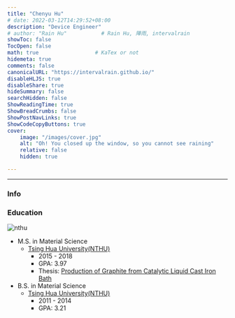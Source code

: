 ```yaml
---
title: "Chenyu Hu"
# date: 2022-03-12T14:29:52+08:00
description: "Device Engineer"  
# author: "Rain Hu"           # Rain Hu, 陣雨, intervalrain
showToc: false
TocOpen: false
math: true                  # KaTex or not
hidemeta: true
comments: false
canonicalURL: "https://intervalrain.github.io/"
disableHLJS: true
disableShare: true
hideSummary: false
searchHidden: false
ShowReadingTime: true
ShowBreadCrumbs: false
ShowPostNavLinks: true
ShowCodeCopyButtons: true
cover:
    image: "/images/cover.jpg"
    alt: "Oh! You closed up the window, so you cannot see raining"
    relative: false
    hidden: true

---
```

---
### Info

### Education
![nthu](https://www.nthu.edu.tw//public/images/about10/cis-1-8.jpg)
+ M.S. in Material Science  
  + [Tsing Hua University(NTHU)](https://www.nthu.edu.tw)  
    + 2015 - 2018
    + GPA: 3.97
    + Thesis: [Production of Graphite from Catalytic Liquid Cast Iron Bath](https://www.airitilibrary.com/Publication/alDetailedMesh1?DocID=U0016-1803201914432728)
+ B.S. in Material Science  
  + [Tsing Hua University(NTHU)](https://www.nthu.edu.tw)  
    + 2011 - 2014
    + GPA: 3.21